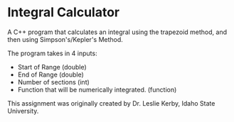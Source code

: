 # Integral Calculator
A C++ program that calculates an integral using the trapezoid method, and then using Simpson's/Kepler's Method.

The program takes in 4 inputs:
 - Start of Range (double)
 - End of Range (double)
 - Number of sections (int)
 - Function that will be numerically integrated. (function)

This assignment was originally created by Dr. Leslie Kerby, Idaho State University. 
